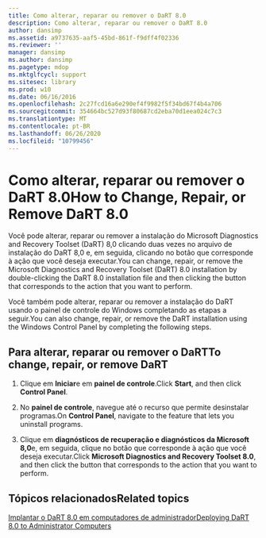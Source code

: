 ```yaml
---
title: Como alterar, reparar ou remover o DaRT 8.0
description: Como alterar, reparar ou remover o DaRT 8.0
author: dansimp
ms.assetid: a9737635-aaf5-45bd-861f-f9dff4f02336
ms.reviewer: ''
manager: dansimp
ms.author: dansimp
ms.pagetype: mdop
ms.mktglfcycl: support
ms.sitesec: library
ms.prod: w10
ms.date: 06/16/2016
ms.openlocfilehash: 2c27fcd16a6e290ef4f9982f5f34bd67f4b4a706
ms.sourcegitcommit: 354664bc527d93f80687cd2eba70d1eea024c7c3
ms.translationtype: MT
ms.contentlocale: pt-BR
ms.lasthandoff: 06/26/2020
ms.locfileid: "10799456"
---
```

# <span data-ttu-id="890c7-103">Como alterar, reparar ou remover o DaRT 8.0</span><span class="sxs-lookup"><span data-stu-id="890c7-103">How to Change, Repair, or Remove DaRT 8.0</span></span>


<span data-ttu-id="890c7-104">Você pode alterar, reparar ou remover a instalação do Microsoft Diagnostics and Recovery Toolset (DaRT) 8,0 clicando duas vezes no arquivo de instalação do DaRT 8,0 e, em seguida, clicando no botão que corresponde à ação que você deseja executar.</span><span class="sxs-lookup"><span data-stu-id="890c7-104">You can change, repair, or remove the Microsoft Diagnostics and Recovery Toolset (DaRT) 8.0 installation by double-clicking the DaRT 8.0 installation file and then clicking the button that corresponds to the action that you want to perform.</span></span>

<span data-ttu-id="890c7-105">Você também pode alterar, reparar ou remover a instalação do DaRT usando o painel de controle do Windows completando as etapas a seguir.</span><span class="sxs-lookup"><span data-stu-id="890c7-105">You can also change, repair, or remove the DaRT installation using the Windows Control Panel by completing the following steps.</span></span>

## <span data-ttu-id="890c7-106">Para alterar, reparar ou remover o DaRT</span><span class="sxs-lookup"><span data-stu-id="890c7-106">To change, repair, or remove DaRT</span></span>


1.  <span data-ttu-id="890c7-107">Clique em **Iniciar**e em **painel de controle**.</span><span class="sxs-lookup"><span data-stu-id="890c7-107">Click **Start**, and then click **Control Panel**.</span></span>

2.  <span data-ttu-id="890c7-108">No **painel de controle**, navegue até o recurso que permite desinstalar programas.</span><span class="sxs-lookup"><span data-stu-id="890c7-108">On **Control Panel**, navigate to the feature that lets you uninstall programs.</span></span>

3.  <span data-ttu-id="890c7-109">Clique em **diagnósticos de recuperação e diagnósticos da Microsoft 8,0**e, em seguida, clique no botão que corresponde à ação que você deseja executar.</span><span class="sxs-lookup"><span data-stu-id="890c7-109">Click **Microsoft Diagnostics and Recovery Toolset 8.0**, and then click the button that corresponds to the action that you want to perform.</span></span>

## <span data-ttu-id="890c7-110">Tópicos relacionados</span><span class="sxs-lookup"><span data-stu-id="890c7-110">Related topics</span></span>


[<span data-ttu-id="890c7-111">Implantar o DaRT 8.0 em computadores de administrador</span><span class="sxs-lookup"><span data-stu-id="890c7-111">Deploying DaRT 8.0 to Administrator Computers</span></span>](deploying-dart-80-to-administrator-computers-dart-8.md)

 

 





